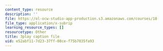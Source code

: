 ```yaml
---
content_type: resource
description: ''
file: https://ol-ocw-studio-app-production.s3.amazonaws.com/courses/18-03sc-differential-equations-fall-2011/e52abf117d2337ff08cef75b7035fa93_R_8beV_gXHc.srt
file_type: application/x-subrip
learning_resource_types: []
resourcetype: Other
title: 3play caption file
uid: e52abf11-7d23-37ff-08ce-f75b7035fa93
---
```


